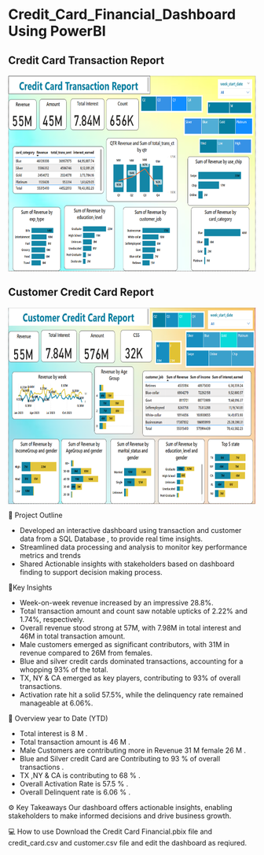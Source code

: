# Credit_Card_Financial_Dashboard Using PowerBI

## Credit Card Transaction Report
<img align="center" alt="coding" width="600" height="400" src="Credit Card Transaction Report.png">

## Customer Credit Card Report
<img align="center" alt="coding" width="600" height="400" src="Customer Credit Card Report.png">

📌 Project Outline 

 * Developed an interactive dashboard using transaction and customer data from a SQL Database , to provide real time insights.
 *  Streamlined data processing and analysis to monitor key performance metrics and trends
 *  Shared Actionable insights with stakeholders based on dashboard finding to support decision making process.

 🚀Key Insights
-  Week-on-week revenue increased by an impressive 28.8%.
- Total transaction amount and count saw notable upticks of 2.22% and 1.74%, respectively.
- Overall revenue stood strong at 57M, with 7.98M in total interest and 46M in total transaction amount.
- Male customers emerged as significant contributors, with 31M in revenue compared to 26M from females.
- Blue and silver credit cards dominated transactions, accounting for a whopping 93% of the total.
- TX, NY & CA emerged as key players, contributing to 93% of overall transactions.
- Activation rate hit a solid 57.5%, while the delinquency rate remained manageable at 6.06%.


🤖 Overview year to Date (YTD)

- Total interest is 8 M .
- Total transaction amount is 46 M .
- Male Customers are contributing more in Revenue 31 M female 26 M .
- Blue and Silver credit Card are Contributing to 93 % of overall transactions .
- TX ,NY & CA is contributing to 68 % .
- Overall Activation Rate is 57.5 % .
- Overall Delinquent rate is 6.06 % .

⚙️ Key Takeaways
Our dashboard offers actionable insights, enabling stakeholders to make informed decisions and drive business growth.

💻 How to use
Download the Credit Card Financial.pbix file and credit_card.csv and customer.csv file and edit the dashboard as reqiured.

